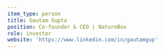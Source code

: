 ```yaml
---
item_type: person
title: Gautam Gupta
position: Co-founder & CEO | NatureBox
role: investor
website: 'https://www.linkedin.com/in/gautamgup'
---
```


